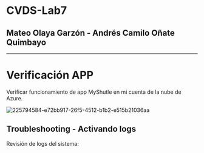 # CVDS-Lab7
## Mateo Olaya Garzón - Andrés Camilo Oñate Quimbayo
--- 

# Verificación APP

Verificar funcionamiento de app MyShutle en mi cuenta de la nube de Azure.

![225794584-e72bb917-26f5-4512-b1b2-e515b21036aa](https://user-images.githubusercontent.com/63562181/226106959-27e6b377-51ef-4aef-841c-ad6b76530738.png)

## Troubleshooting - Activando logs

Revisión de logs del sistema:
